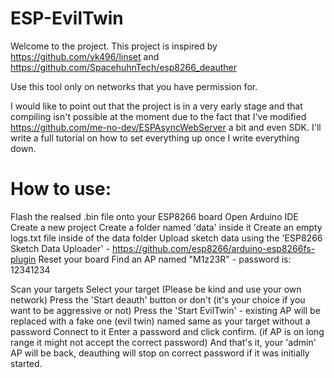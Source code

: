 # ESP-EvilTwin

Welcome to the project.
This project is inspired by https://github.com/vk496/linset and https://github.com/SpacehuhnTech/esp8266_deauther

Use this tool only on networks that you have permission for.

I would like to point out that the project is in a very early stage and that compiling isn't possible at the moment due to the fact that I've modified https://github.com/me-no-dev/ESPAsyncWebServer a bit and even SDK.
I'll write a full tutorial on how to set everything up once I write everything down.





# How to use:
Flash the realsed .bin file onto your ESP8266 board
Open Arduino IDE
Create a new project
Create a folder named 'data' inside it
Create an empty logs.txt file inside of the data folder
Upload sketch data using the 'ESP8266 Sketch Data Uploader' - https://github.com/esp8266/arduino-esp8266fs-plugin
Reset your board
Find an AP named "M1z23R" - password is: 12341234

Scan your targets
Select your target (Please be kind and use your own network)
Press the 'Start deauth' button or don't (it's your choice if you want to be aggressive or not)
Press the 'Start EvilTwin' - existing AP will be replaced with a fake one (evil twin) named same as your target without a password
Connect to it
Enter a password and click confirm. (if AP is on long range it might not accept the correct password)
And that's it, your 'admin' AP will be back, deauthing will stop on correct password if it was initially started.
